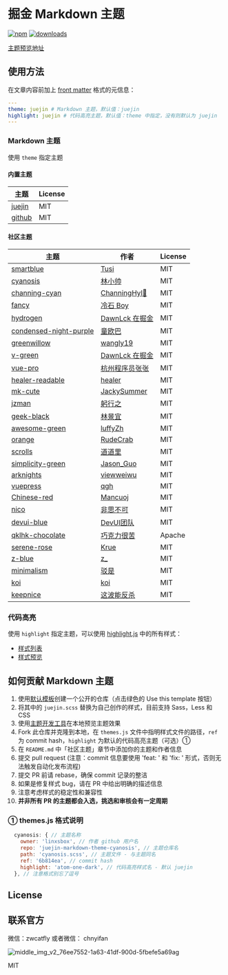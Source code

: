 # 掘金 Markdown 主题

[![npm](https://badgen.net/npm/v/juejin-markdown-themes)](https://npm.im/juejin-markdown-themes) [![downloads](https://badgen.net/npm/dt/juejin-markdown-themes)](https://npm.im/juejin-markdown-themes)

[主题预览地址](https://juejin-theme.netlify.app/)

## 使用方法

在文章内容前加上 [front matter](https://jekyllrb.com/docs/front-matter/) 格式的元信息：

```yaml
---
theme: juejin # Markdown 主题，默认值：juejin
highlight: juejin # 代码高亮主题，默认值：theme 中指定，没有则默认为 juejin
---
```

### Markdown 主题

使用 `theme` 指定主题

#### 内置主题

| 主题                                                            | License |
| --------------------------------------------------------------- | ------- |
| [juejin](https://github.com/xitu/juejin-markdown-theme-default) | MIT     |
| [github](https://github.com/sindresorhus/github-markdown-css)   | MIT     |

#### 社区主题

| 主题 | 作者 | License |
| --- | --- | --- |
| [smartblue](https://github.com/cumt-robin/juejin-markdown-theme-smart-blue) | [Tusi](https://juejin.cn/user/2752832847753085) | MIT |
| [cyanosis](https://github.com/linxsbox/juejin-markdown-theme-cyanosis) | [林小帅](https://juejin.cn/user/3175045313873943) | MIT |
| [channing-cyan](https://github.com/ChanningHan/juejin-markdown-theme-channing-cyan) | [ChanningHyl🙌](https://juejin.cn/user/2101921963839678) | MIT |
| [fancy](https://github.com/xrr2016/juejin-markdown-theme-fancy) | [冷石 Boy](https://juejin.cn/user/835284564445415) | MIT |
| [hydrogen](https://github.com/DawnLck/juejin-markdown-theme-hydrogen) | [DawnLck 在掘金](https://juejin.cn/user/1028798614345032) | MIT |
| [condensed-night-purple](https://github.com/Geekhyt/condensed-night-purple) | [童欧巴](https://juejin.cn/user/3491704662669469) | MIT |
| [greenwillow](https://github.com/wangly19/juejin-markdown-theme-greenwillow) | [wangly19](https://juejin.cn/user/4248168660735310) | MIT |
| [v-green](https://github.com/DawnLck/juejin-markdown-theme-v-green) | [DawnLck 在掘金](https://juejin.cn/user/1028798614345032) | MIT |
| [vue-pro](https://github.com/dunizb/juejin-markdown-themes) | [杭州程序员张张](https://juejin.cn/user/289926798645575) | MIT |
| [healer-readable](https://github.com/dunizb/juejin-markdown-theme-healer-readable) | [healer](https://juejin.cn/user/1415826709689208) | MIT |
| [mk-cute](https://github.com/Jacky-Summer/juejin-markdown-theme-mk-cute) | [JackySummer](https://juejin.cn/user/1257497033714477) | MIT |
| [jzman](https://github.com/jzmanu/juejin-markdown-theme-jzman) | [躬行之](https://juejin.cn/user/3526889030301325) | MIT |
| [geek-black](https://github.com/MageeLin/juejin-markdown-theme-geek-black) | [林景宜](https://juejin.cn/user/404232342875966) | MIT |
| [awesome-green](https://github.com/luffyZh/juejin-markdown-theme-awesome-green) | [luffyZh](https://juejin.cn/user/96412752681079) | MIT |
| [orange](https://github.com/RudeCrab/juejin-markdown-theme-rude-crab) | [RudeCrab](https://juejin.cn/user/2541726616796878) | MIT |
| [scrolls](https://github.com/daodaolee/juejin-markdown-theme-scrolls) | [道道里](https://juejin.cn/user/166781497122039) | MIT |
| [simplicity-green](https://github.com/GuoJikun/juejin-markdown-theme-simplicity-green) | [Jason_Guo](https://juejin.cn/user/3878732751188845) | MIT |
| [arknights](https://github.com/viewweiwu/juejin-markdown-theme-arknights) | [viewweiwu](https://juejin.cn/user/712139263452503) | MIT |
| [vuepress](https://github.com/promise96319/juejin-markdown-theme-vuepress) | [qgh](https://juejin.cn/user/3685218708627544) | MIT |
| [Chinese-red](https://github.com/mancuoj/juejin-markdown-theme-Chinese-red) | [Mancuoj](https://juejin.cn/user/3466105460624760) | MIT |
| [nico](https://github.com/blllld/juejin-markdown-theme-nico) | [非思不可](https://juejin.cn/user/553809588523405) | MIT |
| [devui-blue](https://github.com/kagol/juejin-markdown-theme-devui-blue) | [DevUI团队](https://juejin.cn/user/712139267650141) | MIT |
| [qklhk-chocolate](https://github.com/qklhk/juejin-markdown-theme-qklhk/) | [巧克力很苦](https://juejin.cn/user/1011206429358087) | Apache |
| [serene-rose](https://github.com/Krue1/juejin-markdown-theme-serene-rose) | [Krue](https://juejin.cn/user/1143110510329256) | MIT |
| [z-blue](https://github.com/sheng1998/juejin-markdown-theme-z-blue) | [z_](https://juejin.cn/user/4212984289441422) | MIT |
| [minimalism](https://github.com/justnewbee/juejin-markdown-theme-minimalism) | [驳是](https://juejin.cn/user/442445375748621) | MIT |
| [koi](https://github.com/Henrycheheng/juejin-markdown-theme-koi) | [koi](https://juejin.cn/user/1284683727647950) | MIT |
| [keepnice](https://github.com/yangbo5207/juejin-markdown-theme-keepNice) | [这波能反杀](https://juejin.cn/user/2541726582702238) | MIT |

### 代码高亮

使用 `highlight` 指定主题，可以使用 [highlight.js](https://github.com/highlightjs/highlight.js) 中的所有样式：

- [样式列表](https://github.com/highlightjs/highlight.js/tree/master/src/styles)
- [样式预览](https://highlightjs.org/static/demo/)

## 如何贡献 Markdown 主题

1. 使用[默认模板](https://github.com/xitu/juejin-markdown-theme-default)创建一个公开的仓库（点击绿色的 Use this template 按钮）
2. 将其中的 `juejin.scss` 替换为自己创作的样式，目前支持 Sass，Less 和 CSS
3. 使用[主题开发工具](https://github.com/linxsbox/juejin-theme-devtool)在本地预览主题效果
4. Fork 此仓库并克隆到本地，在 `themes.js` 文件中指明样式文件的路径，`ref` 为 commit hash，`highlight` 为默认的代码高亮主题（可选）①
5. 在 `README.md` 中「社区主题」章节中添加你的主题和作者信息
6. 提交 pull request (注意：commit 信息要使用 'feat: ' 和 'fix: ' 形式，否则无法触发自动化发布流程)
7. 提交 PR 前请 rebase，确保 commit 记录的整洁
8. 如果是修复样式 bug，请在 PR 中给出明确的描述信息
9. 注意考虑样式的稳定性和兼容性
10. **并非所有 PR 的主题都会入选，挑选和审核会有一定周期**

### ① themes.js 格式说明

```js
  cyanosis: { // 主题名称
    owner: 'linxsbox', // 作者 github 用户名
    repo: 'juejin-markdown-theme-cyanosis', // 主题仓库名
    path: 'cyanosis.scss', // 主题文件 - 与主题同名
    ref: '6b814ea', // commit hash
    highlight: 'atom-one-dark', // 代码高亮样式名 - 默认 juejin
  }, // 注意格式别忘了逗号
```

## License

## 联系官方

微信：zwcatfly 或者微信： chnyifan

![middle_img_v2_76ee7552-1a63-41df-900d-5fbefe5a69ag](https://user-images.githubusercontent.com/8282645/139875601-f0f3477d-a03a-4acf-ac8d-7204d4f5bc04.jpg)

MIT
